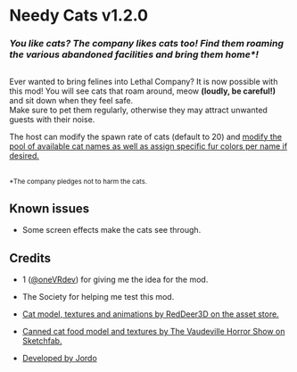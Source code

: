 # Needy Cats v1.2.0
### <i>You like cats? The company likes cats too! Find them roaming the various abandoned facilities and bring them home*!</i>
##
###
Ever wanted to bring felines into Lethal Company? It is now possible with this mod! You will see cats that roam around, meow <b>(loudly, be careful!)</b> and sit down when they feel safe. <br> Make sure to pet them regularly, otherwise they may attract unwanted guests with their noise.

The host can modify the spawn rate of cats (default to 20) and [modify the pool of available cat names as well as assign specific fur colors per name if desired.](https://thunderstore.io/c/lethal-company/p/Jordo/NeedyCats/wiki/1048-modifying-the-cats-names/) 


<br>
<sub>*The company pledges not to harm the cats.</sub>

## Known issues
- Some screen effects make the cats see through.

## Credits
- 1 ([@oneVRdev](https://twitter.com/oneVRdev)) for giving me the idea for the mod.

- The Society for helping me test this mod.

- [Cat model, textures and animations by RedDeer3D on the asset store.](https://assetstore.unity.com/packages/3d/characters/animals/mammals/cat-simple-82328)

- [Canned cat food model and textures by The Vaudeville Horror Show on Sketchfab.](https://sketchfab.com/3d-models/capurrrcino-878dc8b604264346afd49b976365444c)

- [Developed by Jordo](https://twitter.com/JordoVR)